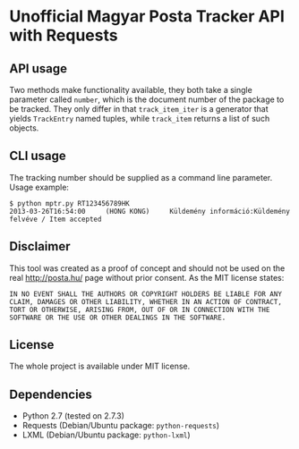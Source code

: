 Unofficial Magyar Posta Tracker API with Requests
=================================================

API usage
---------

Two methods make functionality available, they both take a single parameter called `number`, which is the document number of the package to be tracked. They only differ in that `track_item_iter` is a generator that yields `TrackEntry` named tuples, while `track_item` returns a list of such objects.

CLI usage
---------

The tracking number should be supplied as a command line parameter. Usage example:

	$ python mptr.py RT123456789HK
	2013-03-26T16:54:00     (HONG KONG)     Küldemény információ:Küldemény felvéve / Item accepted

Disclaimer
----------

This tool was created as a proof of concept and should not be used on the real http://posta.hu/ page without prior consent. As the MIT license states:

	IN NO EVENT SHALL THE AUTHORS OR COPYRIGHT HOLDERS BE LIABLE FOR ANY
	CLAIM, DAMAGES OR OTHER LIABILITY, WHETHER IN AN ACTION OF CONTRACT,
	TORT OR OTHERWISE, ARISING FROM, OUT OF OR IN CONNECTION WITH THE
	SOFTWARE OR THE USE OR OTHER DEALINGS IN THE SOFTWARE.

License
-------

The whole project is available under MIT license.

Dependencies
------------

 - Python 2.7 (tested on 2.7.3)
 - Requests (Debian/Ubuntu package: `python-requests`)
 - LXML (Debian/Ubuntu package: `python-lxml`)
